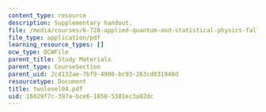 ```yaml
---
content_type: resource
description: Supplementary handout.
file: /media/courses/6-728-applied-quantum-and-statistical-physics-fall-2006/16029f7c397abce618505381ec3a82dc_twolevel04.pdf
file_type: application/pdf
learning_resource_types: []
ocw_type: OCWFile
parent_title: Study Materials
parent_type: CourseSection
parent_uid: 2c4132ae-7bf9-4900-bc93-263cd831948d
resourcetype: Document
title: twolevel04.pdf
uid: 16029f7c-397a-bce6-1850-5381ec3a82dc
---
```

